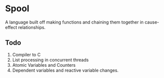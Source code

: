 # Spool
A language built off making functions and chaining them together in cause-effect relationships.

## Todo
1. Compiler to C
2. List processing in concurrent threads
3. Atomic Variables and Counters
4. Dependent variables and reactive variable changes.